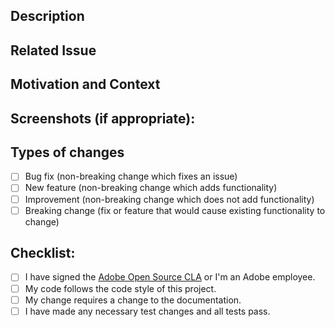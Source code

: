<!--- Provide a general summary of your changes in the Title above -->

## Description

<!--- Describe your changes in detail -->

## Related Issue

<!--- This project only accepts pull requests related to open issues -->
<!--- If suggesting a new feature or change, please discuss it in an issue first -->
<!--- If fixing a bug, there should be an issue describing it with steps to reproduce -->
<!--- Please link to the issue here: -->

## Motivation and Context

<!--- Why is this change required? What problem does it solve? -->

## Screenshots (if appropriate):

## Types of changes

<!--- What types of changes does your code introduce? Put an `x` in all the boxes that apply: -->

- [ ] Bug fix (non-breaking change which fixes an issue)
- [ ] New feature (non-breaking change which adds functionality)
- [ ] Improvement (non-breaking change which does not add functionality)
- [ ] Breaking change (fix or feature that would cause existing functionality to change)

## Checklist:

<!--- Go over all the following points, and put an `x` in all the boxes that apply. -->
<!--- If you're unsure about any of these, don't hesitate to ask. We're here to help! -->

- [ ] I have signed the [Adobe Open Source CLA](https://opensource.adobe.com/cla.html) or I'm an Adobe employee.
- [ ] My code follows the code style of this project.
- [ ] My change requires a change to the documentation.
- [ ] I have made any necessary test changes and all tests pass.
